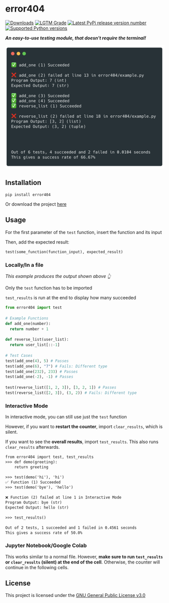 # error404

[![Downloads](https://pepy.tech/badge/error404)](https://pepy.tech/project/error404)
[![LGTM Grade](https://img.shields.io/lgtm/grade/python/g/harens/error404.svg)](https://lgtm.com/projects/g/harens/error404/overview/)
[![Latest PyPi release version number](https://img.shields.io/pypi/v/error404.svg?logoColor=violet)](https://pypi.org/project/error404/)
[![Supported Python versions](https://img.shields.io/pypi/pyversions/error404.svg)](https://pypi.org/project/error404/)

__*An easy-to-use testing module, that doesn't require the terminal!*__

![Example 1](https://raw.githubusercontent.com/harens/error404/master/art/example1.png)

## Installation
```
pip install error404
```

Or download the project [here](https://github.com/harens/error404/archive/master.zip)

## Usage

For the first parameter of the `test` function, insert the function and its input

Then, add the expected result:
```python
test(some_function(function_input), expected_result)
```

### Locally/In a file
*This example produces the output shown above 👆*

Only the `test` function has to be imported

`test_results` is run at the end to display how many succeeded

```python
from error404 import test

# Example Functions
def add_one(number):
  return number + 1

def reverse_list(user_list):
  return user_list[::-1]
  
# Test Cases
test(add_one(4), 5) # Passes
test(add_one(6), "7") # Fails: Different type
test(add_one(232), 233) # Passes
test(add_one(-2), -1) # Passes

test(reverse_list([1, 2, 3]), [3, 2, 1]) # Passes
test(reverse_list([2, 3]), (3, 2)) # Fails: Different type
```

### Interactive Mode

In interactive mode, you can still use just the `test` function

However, if you want to __restart the counter__, import `clear_results`, which is silent.

If you want to see the __overall results__, import `test_results`. This also runs `clear_results` afterwards.
```
from error404 import test, test_results
>>> def demo(greeting):
	return greeting

>>> test(demo('hi'), 'hi')
✅ Function (1) Succeeded
>>> test(demo('bye'), 'hello')

❌ Function (2) failed at line 1 in Interactive Mode
Program Output: bye (str)
Expected Output: hello (str)

>>> test_results()

Out of 2 tests, 1 succeeded and 1 failed in 0.4561 seconds
This gives a success rate of 50.0%
```

### Jupyter Notebook/Google Colab

This works similar to a normal file. However, __make sure to run `test_results` or `clear_results` (silent) at the end of the cell__. Otherwise, the counter will continue in the following cells.

## License

This project is licensed under the [GNU General Public License v3.0](https://github.com/harens/error404/blob/master/LICENSE)

